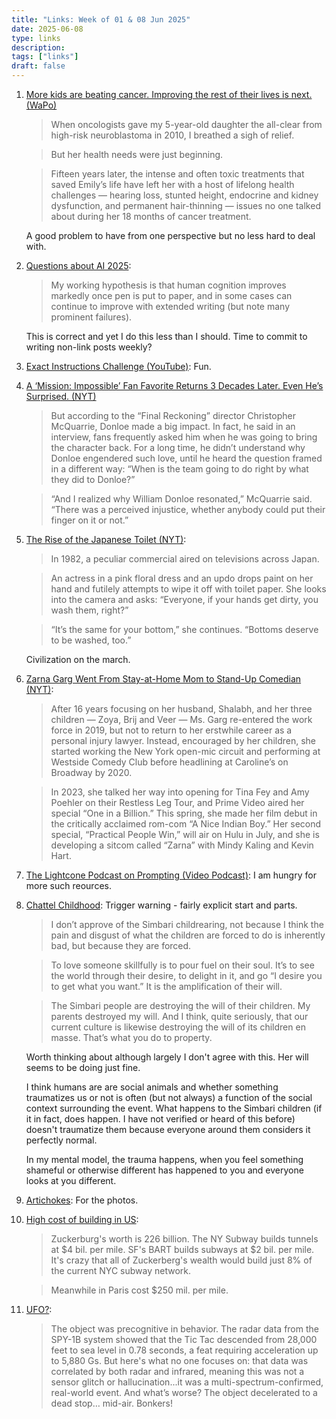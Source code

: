 ```yaml
---
title: "Links: Week of 01 & 08 Jun 2025"
date: 2025-06-08
type: links
description: 
tags: ["links"]
draft: false
---
```


1. [More kids are beating cancer. Improving the rest of their lives is next.
 (WaPo)](https://www.washingtonpost.com/health/2025/05/25/pediatric-cancer-survivors-chemo/) 
    > When oncologists gave my 5-year-old daughter the all-clear from high-risk neuroblastoma in 2010, I breathed a sigh of relief.

    > But her health needs were just beginning.

    > Fifteen years later, the intense and often toxic treatments that saved Emily’s life have left her with a host of lifelong health challenges — hearing loss, stunted height, endocrine and kidney dysfunction, and permanent hair-thinning — issues no one talked about during her 18 months of cancer treatment.

    A good problem to have from one perspective but no less hard to deal with. 

2. [Questions about AI 2025](https://caseyhandmer.wordpress.com/2025/05/21/questions-about-ai-2025/):
    > My working hypothesis is that human cognition improves markedly once pen is put to paper, and in some cases can continue to improve with extended writing (but note many prominent failures). 

    This is correct and yet I do this less than I should. Time to commit to writing non-link posts weekly?

3. [Exact Instructions Challenge (YouTube)](https://youtu.be/cDA3_5982h8?si=1Q9tnU3yJQFEcMF3): Fun.

4. [A ‘Mission: Impossible’ Fan Favorite Returns 3 Decades Later. Even He’s Surprised. (NYT)](https://www.nytimes.com/2025/05/25/movies/mission-impossible-the-final-reckoning-william-donloe-rolf-saxon.html)
    > But according to the “Final Reckoning” director Christopher McQuarrie, Donloe made a big impact. In fact, he said in an interview, fans frequently asked him when he was going to bring the character back. For a long time, he didn’t understand why Donloe engendered such love, until he heard the question framed in a different way: “When is the team going to do right by what they did to Donloe?”

    >“And I realized why William Donloe resonated,” McQuarrie said. “There was a perceived injustice, whether anybody could put their finger on it or not.”

5. [The Rise of the Japanese Toilet (NYT)](https://www.nytimes.com/2025/05/29/business/toto-toilet-japan-bidet.html): 
    > In 1982, a peculiar commercial aired on televisions across Japan.

    > An actress in a pink floral dress and an updo drops paint on her hand and futilely attempts to wipe it off with toilet paper. She looks into the camera and asks: “Everyone, if your hands get dirty, you wash them, right?”

    > “It’s the same for your bottom,” she continues. “Bottoms deserve to be washed, too.”

    Civilization on the march. 

6. [Zarna Garg Went From Stay-at-Home Mom to Stand-Up Comedian (NYT)](https://www.nytimes.com/2025/05/29/style/zarna-garg-comedian-book.html): 
    > After 16 years focusing on her husband, Shalabh, and her three children — Zoya, Brij and Veer — Ms. Garg re-entered the work force in 2019, but not to return to her erstwhile career as a personal injury lawyer. Instead, encouraged by her children, she started working the New York open-mic circuit and performing at Westside Comedy Club before headlining at Caroline’s on Broadway by 2020.

    > In 2023, she talked her way into opening for Tina Fey and Amy Poehler on their Restless Leg Tour, and Prime Video aired her special “One in a Billion.” This spring, she made her film debut in the critically acclaimed rom-com “A Nice Indian Boy.” Her second special, “Practical People Win,” will air on Hulu in July, and she is developing a sitcom called “Zarna” with Mindy Kaling and Kevin Hart.

7. [The Lightcone Podcast on Prompting (Video Podcast)](https://x.com/ycombinator/status/1928451506904400236): I am hungry for more such reources. 

8. [Chattel Childhood](https://aella.substack.com/p/chattel-childhood?triedRedirect=true): Trigger warning - fairly explicit start and parts. 
    > I don’t approve of the Simbari childrearing, not because I think the pain and disgust of what the children are forced to do is inherently bad, but because they are forced.

    > To love someone skillfully is to pour fuel on their soul. It’s to see the world through their desire, to delight in it, and go “I desire you to get what you want.” It is the amplification of their will.

    > The Simbari people are destroying the will of their children. My parents destroyed my will. And I think, quite seriously, that our current culture is likewise destroying the will of its children en masse. That’s what you do to property.

    Worth thinking about although largely I don't agree with this. Her will seems to be doing just fine. 
    
    I think humans are are social animals and whether something traumatizes us or not is often (but not always) a function of the social context surrounding the event. What happens to the Simbari children (if it in fact, does happen. I have not verified or heard of this before) doesn't traumatize them because everyone around them considers it perfectly normal. 
    
    In my mental model, the trauma happens, when you feel something shameful or otherwise different has happened to you and everyone looks at you different. 

9. [Artichokes](https://x.com/ambarishsatwik/status/1929052494325494069): For the photos. 

10. [High cost of building in US](https://x.com/idothethinking/status/1929044811425648823): 
    > Zuckerburg's worth is 226 billion. The NY Subway builds tunnels at $4 bil. per mile. SF's BART builds subways at $2 bil. per mile. It's crazy that all of Zuckerberg's wealth would build just 8% of the current NYC subway network. 

    >Meanwhile in Paris cost $250 mil. per mile.

11. [UFO?](https://x.com/JasonWilde108/status/1929310791489954092): 
    > The object was precognitive in behavior. The radar data from the SPY-1B system showed that the Tic Tac descended from 28,000 feet to sea level in 0.78 seconds, a feat requiring acceleration up to 5,880 Gs. But here's what no one focuses on: that data was correlated by both radar and infrared, meaning this was not a sensor glitch or hallucination...it was a multi-spectrum-confirmed, real-world event. And what’s worse? The object decelerated to a dead stop… mid-air. Bonkers!
